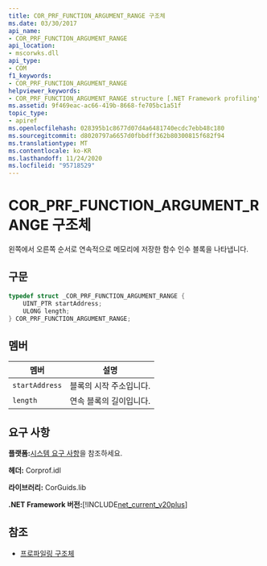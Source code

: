 ```yaml
---
title: COR_PRF_FUNCTION_ARGUMENT_RANGE 구조체
ms.date: 03/30/2017
api_name:
- COR_PRF_FUNCTION_ARGUMENT_RANGE
api_location:
- mscorwks.dll
api_type:
- COM
f1_keywords:
- COR_PRF_FUNCTION_ARGUMENT_RANGE
helpviewer_keywords:
- COR_PRF_FUNCTION_ARGUMENT_RANGE structure [.NET Framework profiling'
ms.assetid: 9f469eac-ac66-419b-8668-fe705bc1a51f
topic_type:
- apiref
ms.openlocfilehash: 028395b1c8677d07d4a6481740ecdc7ebb48c180
ms.sourcegitcommit: d8020797a6657d0fbbdff362b80300815f682f94
ms.translationtype: MT
ms.contentlocale: ko-KR
ms.lasthandoff: 11/24/2020
ms.locfileid: "95718529"
---
```

# <a name="cor_prf_function_argument_range-structure"></a>COR_PRF_FUNCTION_ARGUMENT_RANGE 구조체

왼쪽에서 오른쪽 순서로 연속적으로 메모리에 저장한 함수 인수 블록을 나타냅니다.  
  
## <a name="syntax"></a>구문  
  
```cpp  
typedef struct _COR_PRF_FUNCTION_ARGUMENT_RANGE {  
    UINT_PTR startAddress;  
    ULONG length;  
} COR_PRF_FUNCTION_ARGUMENT_RANGE;  
```  
  
## <a name="members"></a>멤버  
  
|멤버|설명|  
|-------------|-----------------|  
|`startAddress`|블록의 시작 주소입니다.|  
|`length`|연속 블록의 길이입니다.|  
  
## <a name="requirements"></a>요구 사항  

 **플랫폼:**[시스템 요구 사항](../../get-started/system-requirements.md)을 참조하세요.  
  
 **헤더:** Corprof.idl  
  
 **라이브러리:** CorGuids.lib  
  
 **.NET Framework 버전:**[!INCLUDE[net_current_v20plus](../../../../includes/net-current-v20plus-md.md)]  
  
## <a name="see-also"></a>참조

- [프로파일링 구조체](profiling-structures.md)
